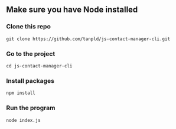 ## Make sure you have Node installed

### Clone this repo

`git clone https://github.com/tanpld/js-contact-manager-cli.git`

### Go to the project

`cd js-contact-manager-cli`

### Install packages

`npm install`

### Run the program

`node index.js`
